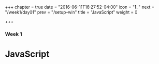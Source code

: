 +++
chapter = true
date = "2016-06-11T16:27:52-04:00"
icon = "<b>1. </b>"
next = "/week1/day01"
prev = "/setup-win"
title = "JavaScript"
weight = 0

+++

### Week 1

# JavaScript
